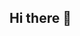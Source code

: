 ## Hi there 👋

<!--
**jie6e9b/jie6e9b** is a ✨ _special_ ✨ repository because its `README.md` (this file) appears on your GitHub profile.

Here are some ideas to get you started:

- 🔭 I'm currently working on an ERP system for a company that designs building structures.
- 🌱 I'm currently learning Python.
- 👯 I'm looking for an opportunity to work with people who are solving the same problems.
- 🤔 I need help with a fundamental article about managing people who create projects for building structures.
- 💬 Ask me about the problems the community has without new project management rules.
- 📫 How to contact me: write me a personal message
- 😄 Pronouns:
- ⚡ Fun fact:
-->
